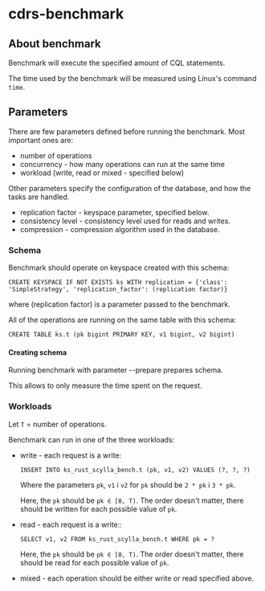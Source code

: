 # cdrs-benchmark


## About benchmark

Benchmark will execute the specified amount of CQL statements. 

The time used by the benchmark will be measured using Linux's command `time`.


## Parameters

There are few parameters defined before running the benchmark. Most important ones are:

- number of operations
- concurrency - how many operations can run at the same time
- workload (write, read or mixed - specified below)

Other parameters specify the configuration of the database, and how the tasks are handled.

- replication factor - keyspace parameter, specified below.
- consistency level - consistency level used for reads and writes.
- compression - compression algorithm used in the database.

### Schema

Benchmark should operate on keyspace created with this schema:

    CREATE KEYSPACE IF NOT EXISTS ks WITH replication = {'class': 'SimpleStrategy', 'replication_factor': (replication factor)}

where (replication factor) is a parameter passed to the benchmark.

All of the operations are running on the same table with this schema:

    CREATE TABLE ks.t (pk bigint PRIMARY KEY, v1 bigint, v2 bigint)

#### Creating schema

Running benchmark with parameter --prepare prepares schema.

This allows to only measure the time spent on the request.

### Workloads

Let `T` = number of operations.

Benchmark can run in one of the three workloads:

- write - each request is a write:

      INSERT INTO ks_rust_scylla_bench.t (pk, v1, v2) VALUES (?, ?, ?)

  Where the parameters `pk`, `v1` i `v2` for `pk` should be `2 * pk` i `3 * pk`.

  Here, the `pk` should be `pk ∈ [0, T)`. The order doesn't matter, there should be written for each possible value of `pk`.

- read - each request is a write::

      SELECT v1, v2 FROM ks_rust_scylla_bench.t WHERE pk = ?

  Here, the `pk` should be `pk ∈ [0, T)`. The order doesn't matter, there should be read for each possible value of `pk`.

- mixed - each operation should be either write or read specified above.

